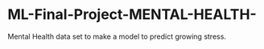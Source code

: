 # ML-Final-Project-MENTAL-HEALTH-
Mental Health data set to make a model to predict growing stress. 

